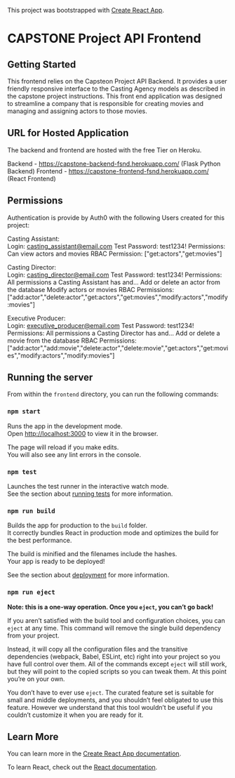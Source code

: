 This project was bootstrapped with [Create React App](https://github.com/facebook/create-react-app).

# CAPSTONE Project API Frontend

## Getting Started

This frontend relies on the Capsteon Project API Backend.  It provides a user friendly responsive interface to the Casting Agency models as described in the capstone project instructions.  This front end application was designed to streamline a company that is responsible for creating movies and managing and assigning actors to those movies. 

## URL for Hosted Application

The backend and frontend are hosted with the free Tier on Heroku.

Backend - https://capstone-backend-fsnd.herokuapp.com/  (Flask Python Backend)
Frontend - https://capstone-frontend-fsnd.herokuapp.com/ (React Frontend)

## Permissions

Authentication is provide by Auth0 with the following Users created for this project:

Casting Assistant:  
  Login: casting_assistant@email.com
  Test Password:  test1234!
  Permissions:    Can view actors and movies
  RBAC Permission:  ["get:actors","get:movies"]

Casting Director:  
  Login: casting_director@email.com
  Test Password:  test1234!
  Permissions:    All permissions a Casting Assistant has and…
                  Add or delete an actor from the database
                  Modify actors or movies
  RBAC Permissions:  ["add:actor","delete:actor","get:actors","get:movies","modify:actors","modify:movies"]

Executive Producer:  
  Login: executive_producer@email.com
  Test Password:  test1234!
  Permissions:    All permissions a Casting Director has and…
                  Add or delete a movie from the database
  RBAC Permissions:  ["add:actor","add:movie","delete:actor","delete:movie","get:actors","get:movies","modify:actors","modify:movies"]



## Running the server

From within the `frontend` directory, you can run the following commands: 

### `npm start`

Runs the app in the development mode.<br />
Open [http://localhost:3000](http://localhost:3000) to view it in the browser.

The page will reload if you make edits.<br />
You will also see any lint errors in the console.

### `npm test`

Launches the test runner in the interactive watch mode.<br />
See the section about [running tests](https://facebook.github.io/create-react-app/docs/running-tests) for more information.

### `npm run build`

Builds the app for production to the `build` folder.<br />
It correctly bundles React in production mode and optimizes the build for the best performance.

The build is minified and the filenames include the hashes.<br />
Your app is ready to be deployed!

See the section about [deployment](https://facebook.github.io/create-react-app/docs/deployment) for more information.

### `npm run eject`

**Note: this is a one-way operation. Once you `eject`, you can’t go back!**

If you aren’t satisfied with the build tool and configuration choices, you can `eject` at any time. This command will remove the single build dependency from your project.

Instead, it will copy all the configuration files and the transitive dependencies (webpack, Babel, ESLint, etc) right into your project so you have full control over them. All of the commands except `eject` will still work, but they will point to the copied scripts so you can tweak them. At this point you’re on your own.

You don’t have to ever use `eject`. The curated feature set is suitable for small and middle deployments, and you shouldn’t feel obligated to use this feature. However we understand that this tool wouldn’t be useful if you couldn’t customize it when you are ready for it.

## Learn More

You can learn more in the [Create React App documentation](https://facebook.github.io/create-react-app/docs/getting-started).

To learn React, check out the [React documentation](https://reactjs.org/).


